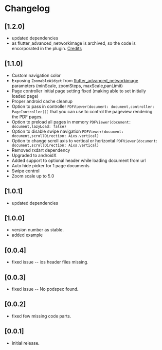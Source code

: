 # Changelog
## [1.2.0]

- updated dependencies
- as flutter_advanced_networkimage is archived, so the code is encorporated in the plugin. [Credits](https://github.com/mchome)


## [1.1.0]

- Custom navigation color
- Exposing `ZoomableWidget` from [flutter_advanced_networkimage](https://pub.dartlang.org/packages/flutter_advanced_networkimage) parameters (minScale, zoomSteps, maxScale,panLimit)
- Page controller initial page setting fixed (making able to set initially loaded page)
- Proper android cache cleanup
- Option to pass in controller `PDFViewer(document: document,controller: PageController())` that you can use to control the pageview rendering the PDF pages.
- Option to preload all pages in memory `PDFViewer(document: document,lazyLoad: false)`
- Option to disable swipe navigation `PDFViewer(document: document,scrollDirection: Aixs.vertical)`
- Option to change scroll axis to vertical or horizontal `PDFViewer(document: document,scrollDirection: Aixs.vertical)`
- Removed rxdart dependency
- Upgraded to androidX
- Added support to optional header while loading document from url
- Auto hide picker for 1 page documents
- Swipe control
- Zoom scale up to 5.0

## [1.0.1]

- updated dependencies

## [1.0.0]

- version number as stable.
- added example

## [0.0.4]

- fixed issue -- ios header files missing.

## [0.0.3]

- fixed issue -- No podspec found.

## [0.0.2]

- fixed few missing code parts.

## [0.0.1]

- initial release.
